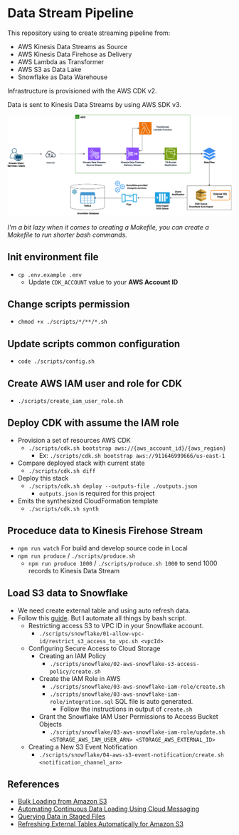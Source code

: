 # Data Stream Pipeline

This repository using to create streaming pipeline from:

- AWS Kinesis Data Streams as Source
- AWS Kinesis Data Firehose as Delivery
- AWS Lambda as Transformer
- AWS S3 as Data Lake
- Snowflake as Data Warehouse

Infrastructure is provisioned with the AWS CDK v2.

Data is sent to Kinesis Data Streams by using AWS SDK v3.

![](./DataStreamPipeline.png)

*I'm a bit lazy when it comes to creating a Makefile, you can create a Makefile to run shorter bash commands.*

## Init environment file

- `cp .env.example .env`
  - Update `CDK_ACCOUNT` value to your **AWS Account ID**

## Change scripts permission

- `chmod +x ./scripts/*/**/*.sh`

## Update scripts common configuration

- `code ./scripts/config.sh`

## Create AWS IAM user and role for CDK

- `./scripts/create_iam_user_role.sh`

## Deploy CDK with assume the IAM role

- Provision a set of resources AWS CDK
  - `./scripts/cdk.sh bootstrap aws://{aws_account_id}/{aws_region}`
    - Ex: `./scripts/cdk.sh bootstrap aws://911646999666/us-east-1`
- Compare deployed stack with current state
  - `./scripts/cdk.sh diff`
- Deploy this stack
  - `./scripts/cdk.sh deploy --outputs-file ./outputs.json`
    - `outputs.json` is required for this project
- Emits the synthesized CloudFormation template
  - `./scripts/cdk.sh synth`

## Proceduce data to Kinesis Firehose Stream

- `npm run watch` For build and develop source code in Local
- `npm run produce` / `./scripts/produce.sh`
  - `npm run produce 1000` / `./scripts/produce.sh 1000` to send 1000 records to Kinesis Data Stream

## Load S3 data to Snowflake

- We need create external table and using auto refresh data.
- Follow this [guide](https://docs.snowflake.com/en/user-guide/tables-external-s3). But I automate all things by bash script.
  - Restricting access S3 to VPC ID in your Snowflake account.
    - `./scripts/snowflake/01-allow-vpc-id/restrict_s3_access_to_vpc.sh <vpcId>`
  - Configuring Secure Access to Cloud Storage
    - Creating an IAM Policy
      - `./scripts/snowflake/02-aws-snowflake-s3-access-policy/create.sh`
    - Create the IAM Role in AWS
      - `./scripts/snowflake/03-aws-snowflake-iam-role/create.sh`
      - `./scripts/snowflake/03-aws-snowflake-iam-role/integration.sql` SQL file is auto generated.
        - Follow the instructions in output of `create.sh`
    - Grant the Snowflake IAM User Permissions to Access Bucket Objects
      - `./scripts/snowflake/03-aws-snowflake-iam-role/update.sh <STORAGE_AWS_IAM_USER_ARN> <STORAGE_AWS_EXTERNAL_ID>`
  - Creating a New S3 Event Notification
    - `./scripts/snowflake/04-aws-s3-event-notification/create.sh <notification_channel_arn>`

## References

- [Bulk Loading from Amazon S3](https://docs.snowflake.com/en/user-guide/data-load-s3)
- [Automating Continuous Data Loading Using Cloud Messaging](https://docs.snowflake.com/en/user-guide/data-load-snowpipe-auto)
- [Querying Data in Staged Files](https://docs.snowflake.com/en/user-guide/querying-stage)
- [Refreshing External Tables Automatically for Amazon S3](https://docs.snowflake.com/en/user-guide/tables-external-s3)
